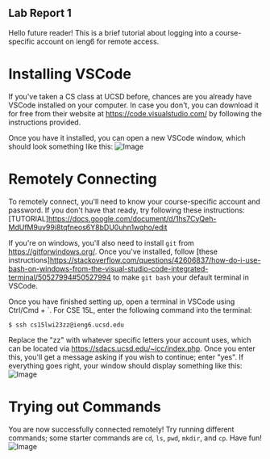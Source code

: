 ## Lab Report 1

Hello future reader! This is a brief tutorial about logging into a course-specific account on ieng6 for remote access.

# Installing VSCode
If you've taken a CS class at UCSD before, chances are you already have VSCode installed on your computer.
In case you don't, you can download it for free from their website at https://code.visualstudio.com/ by following
the instructions provided.

Once you have it installed, you can open a new VSCode window, which should look something like this:
![Image]()

# Remotely Connecting
To remotely connect, you'll need to know your course-specific account and password.
If you don't have that ready, try following these instructions: [TUTORIAL]https://docs.google.com/document/d/1hs7CyQeh-MdUfM9uv99i8tqfneos6Y8bDU0uhn1wqho/edit

If you're on windows, you'll also need to install `git` from https://gitforwindows.org/. Once you've installed, follow
[these instructions]https://stackoverflow.com/questions/42606837/how-do-i-use-bash-on-windows-from-the-visual-studio-code-integrated-terminal/50527994#50527994
to make `git bash` your default terminal in VSCode.

Once you have finished setting up, open a terminal in VSCode using Ctrl/Cmd + `. For CSE 15L, enter the following command into the terminal:

`$ ssh cs15lwi23zz@ieng6.ucsd.edu`

Replace the "zz" with whatever specific letters your account uses, which can be located via https://sdacs.ucsd.edu/~icc/index.php. Once you enter this,
you'll get a message asking if you wish to continue; enter "yes". If everything goes right, your window should display something like this:
![Image]()

# Trying out Commands
You are now successfully connected remotely! Try running different commands; some starter commands are `cd`, `ls`, `pwd`, `mkdir`, and `cp`. Have fun!
![Image]()
